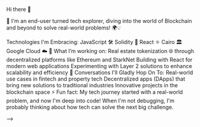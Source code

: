 Hi there 👋

👋
I'm an end-user turned tech explorer, diving into the world of Blockchain and beyond to solve real-world problems! 🌍💡

Technologies I'm Embracing:
JavaScript 🛠️
Solidity 🔗
React ⚛️
Cairo 🏛️
Google Cloud ☁️
🔭 What I’m working on:
Real estate tokenization 🌐 through decentralized platforms like Ethereum and StarkNet
Building with React for modern web applications
Experimenting with Layer 2 solutions to enhance scalability and efficiency
💬 Conversations I'll Gladly Hop On To:
Real-world use cases in fintech and property tech
Decentralized apps (DApps) that bring new solutions to traditional industries
Innovative projects in the blockchain space
⚡ Fun fact:
My tech journey started with a real-world problem, and now I'm deep into code! When I'm not debugging, I'm probably thinking about how tech can solve the next big challenge.


-->
